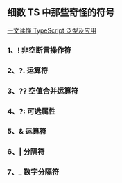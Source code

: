 ## 细数 TS 中那些奇怪的符号

[一文读懂 TypeScript 泛型及应用](http://www.semlinker.com/master-ts-generic/)

### 1、! 非空断言操作符

### 2、?. 运算符

### 3、?? 空值合并运算符

### 4、?: 可选属性

### 5、& 运算符

### 6、| 分隔符

### 7、\_ 数字分隔符
